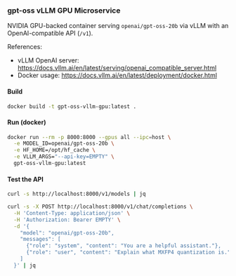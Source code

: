 ### gpt-oss vLLM GPU Microservice

NVIDIA GPU-backed container serving `openai/gpt-oss-20b` via vLLM with an OpenAI-compatible API (`/v1`).

References:
- vLLM OpenAI server: https://docs.vllm.ai/en/latest/serving/openai_compatible_server.html
- Docker usage: https://docs.vllm.ai/en/latest/deployment/docker.html

#### Build
```bash
docker build -t gpt-oss-vllm-gpu:latest .
```

#### Run (docker)
```bash
docker run --rm -p 8000:8000 --gpus all --ipc=host \
  -e MODEL_ID=openai/gpt-oss-20b \
  -e HF_HOME=/opt/hf_cache \
  -e VLLM_ARGS="--api-key=EMPTY" \
  gpt-oss-vllm-gpu:latest
```

#### Test the API
```bash
curl -s http://localhost:8000/v1/models | jq

curl -s -X POST http://localhost:8000/v1/chat/completions \
  -H 'Content-Type: application/json' \
  -H 'Authorization: Bearer EMPTY' \
  -d '{
    "model": "openai/gpt-oss-20b",
    "messages": [
      {"role": "system", "content": "You are a helpful assistant."},
      {"role": "user", "content": "Explain what MXFP4 quantization is."}
    ]
  }' | jq
```


